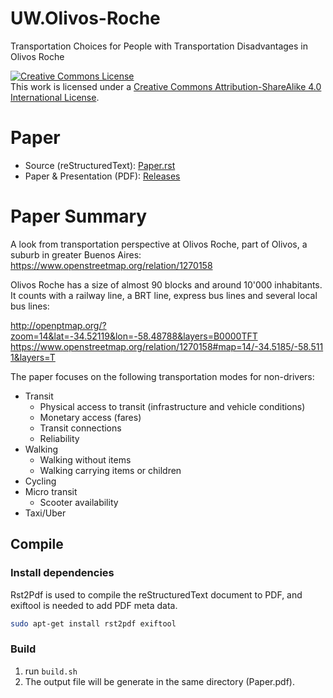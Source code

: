 # UW.Olivos-Roche

Transportation Choices for People with Transportation Disadvantages in Olivos Roche

<a rel="license" href="http://creativecommons.org/licenses/by-sa/4.0/"><img alt="Creative Commons License" style="border-width:0" src="https://i.creativecommons.org/l/by-sa/4.0/88x31.png" /></a><br />This work is licensed under a <a rel="license" href="http://creativecommons.org/licenses/by-sa/4.0/">Creative Commons Attribution-ShareAlike 4.0 International License</a>.


# Paper

* Source (reStructuredText): [Paper.rst](./Paper.rst)
* Paper & Presentation (PDF): [Releases](https://github.com/moonline/UW.Olivos-Roche)


# Paper Summary

A look from transportation perspective at Olivos Roche, part of Olivos, a suburb in greater Buenos Aires: https://www.openstreetmap.org/relation/1270158

Olivos Roche has a size of almost 90 blocks and around 10'000 inhabitants. It counts with a railway line, a BRT line, express bus lines and several local bus lines:

http://openptmap.org/?zoom=14&lat=-34.52119&lon=-58.48788&layers=B0000TFT 
https://www.openstreetmap.org/relation/1270158#map=14/-34.5185/-58.5111&layers=T

The paper focuses on the following transportation modes for non-drivers:

* Transit
    * Physical access to transit (infrastructure and vehicle conditions)
    * Monetary access (fares)
    * Transit connections
    * Reliability
* Walking
    * Walking without items
    * Walking carrying items or children
* Cycling
* Micro transit
    * Scooter availability
* Taxi/Uber



## Compile

### Install dependencies

Rst2Pdf is used to compile the reStructuredText document to PDF, and exiftool is needed to add PDF meta data.

```bash
sudo apt-get install rst2pdf exiftool
```

### Build

1. run `build.sh`
2. The output file will be generate in the same directory (Paper.pdf).
